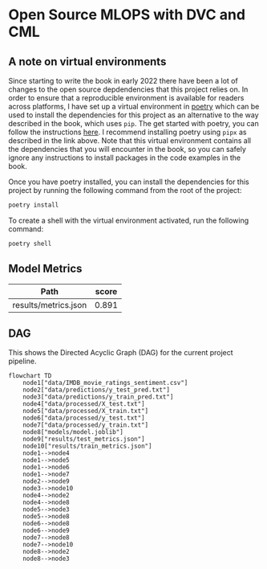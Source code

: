 # Open Source MLOPS with DVC and CML

## A note on virtual environments

Since starting to write the book in early 2022 there have been a lot of changes to the open source depdendencies that this project relies on. In order to ensure that a reproducible environment is available for readers across platforms, I have set up a virtual environment in [poetry](https://python-poetry.org/) which can be used to install the dependencies for this project as an alternative to the way described in the book, which uses `pip`. The get started with poetry, you can follow the instructions [here](https://python-poetry.org/docs/#installing-with-pipx). I recommend installing poetry using `pipx` as described in the link above. Note that this virtual environment contains all the dependencies that you will encounter in the book, so you can safely ignore any instructions to install packages in the code examples in the book.

Once you have poetry installed, you can install the dependencies for this project by running the following command from the root of the project:

```bash
poetry install
```

To create a shell with the virtual environment activated, run the following command:

```bash
poetry shell
```

## Model Metrics

| Path                 | score   |
|----------------------|---------|
| results/metrics.json | 0.891   |

## DAG

This shows the Directed Acyclic Graph (DAG) for the current project pipeline.

```mermaid
flowchart TD
	node1["data/IMDB_movie_ratings_sentiment.csv"]
	node2["data/predictions/y_test_pred.txt"]
	node3["data/predictions/y_train_pred.txt"]
	node4["data/processed/X_test.txt"]
	node5["data/processed/X_train.txt"]
	node6["data/processed/y_test.txt"]
	node7["data/processed/y_train.txt"]
	node8["models/model.joblib"]
	node9["results/test_metrics.json"]
	node10["results/train_metrics.json"]
	node1-->node4
	node1-->node5
	node1-->node6
	node1-->node7
	node2-->node9
	node3-->node10
	node4-->node2
	node4-->node8
	node5-->node3
	node5-->node8
	node6-->node8
	node6-->node9
	node7-->node8
	node7-->node10
	node8-->node2
	node8-->node3
```
